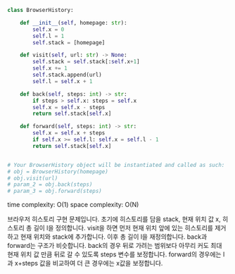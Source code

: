 ```python
class BrowserHistory:

    def __init__(self, homepage: str):
        self.x = 0
        self.l = 1
        self.stack = [homepage]

    def visit(self, url: str) -> None:
        self.stack = self.stack[:self.x+1]
        self.x += 1
        self.stack.append(url)
        self.l = self.x + 1

    def back(self, steps: int) -> str:
        if steps > self.x: steps = self.x
        self.x = self.x - steps
        return self.stack[self.x]

    def forward(self, steps: int) -> str:
        self.x = self.x + steps
        if self.x >= self.l: self.x = self.l - 1
        return self.stack[self.x]


# Your BrowserHistory object will be instantiated and called as such:
# obj = BrowserHistory(homepage)
# obj.visit(url)
# param_2 = obj.back(steps)
# param_3 = obj.forward(steps)
```

time complexity: O(1)
space complexity: O(N)

브라우저 히스토리 구현 문제입니다.
초기에 히스토리를 담을 stack, 현재 위치 값 x, 히스토리 총 길이 l을 정의합니다.
visit을 하면 먼저 현재 위치 앞에 있는 히스토리를 제거하고 현재 위치와 stack에 추가합니다. 이후 총 길이 l을 재정의합니다.
back과 forward는 구조가 비슷합니다. back의 경우 뒤로 가려는 범위보다 아무리 커도 최대 현재 위치 값 만큼 뒤로 갈 수 있도록 steps 변수를 보정합니다. forward의 경우에는 l과 x+steps 값을 비교하여 더 큰 경우에는 x값을 보정합니다.